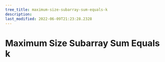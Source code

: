 ```yaml
---
tree_title: maximum-size-subarray-sum-equals-k
description: 
last_modified: 2022-06-09T21:23:28.2328
---
```


# Maximum Size Subarray Sum Equals k
